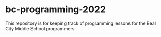 # bc-programming-2022
This repository is for keeping track of programming lessons for the Beal City Middle School programmers
